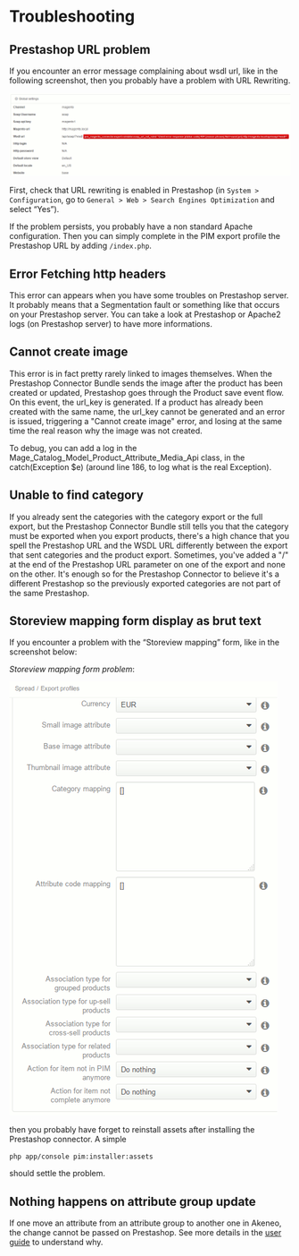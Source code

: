 # Troubleshooting

## Prestashop URL problem

If you encounter an error message complaining about wsdl url, like in the following screenshot, then you probably have a problem with URL Rewriting.

![WSDL URL problem](./images/troubleshooting/bad-url.png)

First, check that URL rewriting is enabled in Prestashop (in `System > Configuration`, go to `General > Web > Search Engines Optimization` and select “Yes”).

If the problem persists, you probably have a non standard Apache configuration. Then you can simply complete in the PIM export profile the Prestashop URL by adding `/index.php`.

## Error Fetching http headers

This error can appears when you have some troubles on Prestashop server. It probably means that a Segmentation fault or something like that occurs on your Prestashop server. You can take a look at Prestashop or Apache2 logs (on Prestashop server) to have more informations.

## Cannot create image

This error is in fact pretty rarely linked to images themselves. When the Prestashop Connector Bundle sends the image after the product has been created or updated, Prestashop goes through the Product save event flow. On this event, the url_key is generated. If a product has already been created with the same name, the url_key cannot be generated and an error is issued, triggering a "Cannot create image" error, and losing at the same time the real reason why the image was not created.

To debug, you can add a log in the Mage_Catalog_Model_Product_Attribute_Media_Api class, in the catch(Exception $e) (around line 186, to log what is the real Exception).

## Unable to find category

If you already sent the categories with the category export or the full export, but the Prestashop Connector Bundle still tells you that the category must be exported when you export products, there's a high chance that you spell the Prestashop URL and the WSDL URL differently between the export that sent categories and the product export. Sometimes, you've added a "/" at the end of the Prestashop URL parameter on one of the export and none on the other. It's enough so for the Prestashop Connector to believe it's a different Prestashop so the previously exported categories are not part of the same Prestashop.

## Storeview mapping form display as brut text

If you encounter a problem with the “Storeview mapping” form, like in the screenshot below:

*Storeview mapping form problem*:

![Storeview mapping form problem](./images/troubleshooting/storeview-trouble.png)

then you probably have forget to reinstall assets after installing the Prestashop connector. A simple

    php app/console pim:installer:assets
    
should settle the problem.

## Nothing happens on attribute group update

If one move an attribute from an attribute group to another one in Akeneo, the change cannot be passed on Prestashop. See more details in the [user guide](./userguide.md "Not supported") to understand why.
